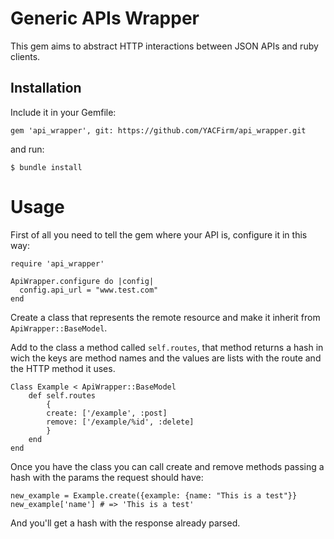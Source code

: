 Generic APIs Wrapper
===================

This gem aims to abstract HTTP interactions between JSON APIs and ruby clients.

Installation
------------

Include it in your Gemfile:

    gem 'api_wrapper', git: https://github.com/YACFirm/api_wrapper.git

and run:

    $ bundle install

Usage
=====

First of all you need to tell the gem where your API is, configure it in this way:

    require 'api_wrapper'

    ApiWrapper.configure do |config|
      config.api_url = "www.test.com"
    end

Create a class that represents the remote resource and make it inherit from `ApiWrapper::BaseModel`. 

Add to the class a method called `self.routes`, that method returns a hash in wich the keys are method names and the values are lists with the route and the HTTP method it uses.

    Class Example < ApiWrapper::BaseModel
        def self.routes
            {
            create: ['/example', :post]
            remove: ['/example/%id', :delete] 
            }
        end
    end

Once you have the class you can call create and remove methods passing a hash with the params the request should have:

    new_example = Example.create({example: {name: "This is a test"}}
    new_example['name'] # => 'This is a test'

And you'll get a hash with the response already parsed.
